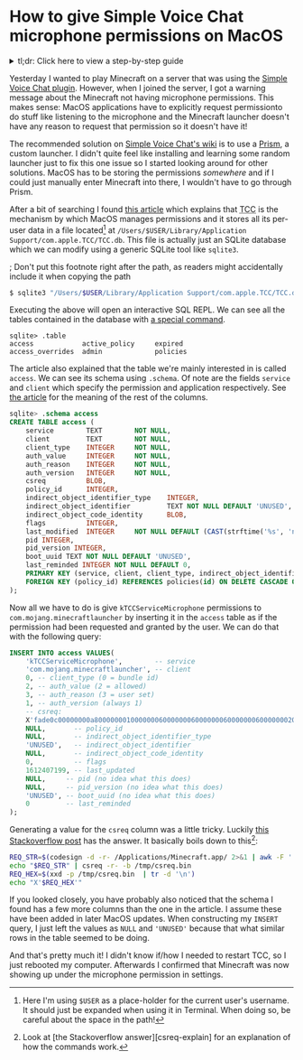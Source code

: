 # How to give Simple Voice Chat microphone permissions on MacOS

<details>

<summary>tl;dr: Click here to view a step-by-step guide</summary>

If you voice that doesn't work
and you're getting an error complaining about MacOS permissions,
you can execute the following code in Terminal.app
to give the Minecraft launcher the correct permissions.
After executing the code, restart the your computer.

```sh
sqlite3 "/Users/$USER/Library/Application Support/com.apple.TCC/TCC.db" <<EOF
INSERT INTO access VALUES(
	'kTCCServiceMicrophone',        -- service
	'com.mojang.minecraftlauncher', -- client
	0, -- client_type (0 = bundle id)
	2, -- auth_value (2 = allowed)
	3, -- auth_reason (3 = user set)
	1, -- auth_version (always 1)
	-- csreq:
	X'fade0c00000000a80000000100000006000000060000000600000006000000020000001c636f6d2e6d6f6a616e672e6d696e6563726166746c61756e636865720000000f0000000e000000010000000a2a864886f763640602060000000000000000000e000000000000000a2a864886f7636406010d0000000000000000000b000000000000000a7375626a6563742e4f550000000000010000000a48523939325a454145360000',
	NULL,       -- policy_id
	NULL,       -- indirect_object_identifier_type
	'UNUSED',   -- indirect_object_identifier
	NULL,       -- indirect_object_code_identity
	0,          -- flags
	1612407199, -- last_updated
	NULL,     -- pid (no idea what this does)
	NULL,     -- pid_version (no idea what this does)
	'UNUSED', -- boot_uuid (no idea what this does)
	0         -- last_reminded
);
EOF
```

This is confirmed to be working on the following software versions.

* MacOS 14.5 (23F79)
* Minecraft 1.21.1
* Fabric 0.16.4
* Simple Voice Chat 2.5.21

It is probably going to break slightly in future updates to MacOS.
In that case see the rest of this post.

</details>

Yesterday I wanted to play Minecraft on a server
that was using the [Simple Voice Chat plugin][svc].
However, when I joined the server,
I got a warning message about
the Minecraft not having microphone permissions.
This makes sense:
MacOS applications have to explicitly request permissionto do stuff like listening to the microphone
and the Minecraft launcher doesn't have any reason to request that permission
so it doesn't have it!

The recommended solution on [Simple Voice Chat's wiki][svc-wiki] is to use a [Prism], a custom launcher.
I didn't quite feel like installing and learning some random launcher just to fix this one issue
so I started looking around for other solutions.
MacOS has to be storing the permissions *somewhere*
and if I could just manually enter Minecraft into there,
I wouldn't have to go through Prism.

After a bit of searching
I found [this article][tcc-deepdive]
which explains that <abbr title="Transparency, Consent, and Control">TCC</abbr> is the mechanism by which MacOS manages permissions
and it stores all its per-user data in a file located[^shvar] at
`/Users/$USER/Library/Application Support/com.apple.TCC/TCC.db`.
This file is actually just an SQLite database
which we can modify using a generic SQLite tool like `sqlite3`.

; Don't put this footnote right after the path, as readers might accidentally include it when copying the path
[^shvar]: Here I'm using `$USER` as a place-holder for the current user's username.
It should just be expanded when using it in Terminal.
When doing so, be careful about the space in the path!

```sh
$ sqlite3 "/Users/$USER/Library/Application Support/com.apple.TCC/TCC.db"
```

Executing the above will open an interactive SQL REPL.
We can see all the tables contained in the database with [a special command][dot-command].

```
sqlite> .table
access            active_policy     expired
access_overrides  admin             policies
```

The article also explained that the table we're mainly interested in is called `access`.
We can see its schema using `.schema`.
Of note are the fields `service` and `client` which specify the permission and application respectively.
See [the article][tcc-deepdive] for the meaning of the rest of the columns.

```sql
sqlite> .schema access
CREATE TABLE access (
	service        TEXT        NOT NULL,
	client         TEXT        NOT NULL,
	client_type    INTEGER     NOT NULL,
	auth_value     INTEGER     NOT NULL,
	auth_reason    INTEGER     NOT NULL,
	auth_version   INTEGER     NOT NULL,
	csreq          BLOB,
	policy_id      INTEGER,
	indirect_object_identifier_type    INTEGER,
	indirect_object_identifier         TEXT NOT NULL DEFAULT 'UNUSED',
	indirect_object_code_identity      BLOB,
	flags          INTEGER,
	last_modified  INTEGER     NOT NULL DEFAULT (CAST(strftime('%s', 'now') AS INTEGER)),
	pid INTEGER,
	pid_version INTEGER,
	boot_uuid TEXT NOT NULL DEFAULT 'UNUSED',
	last_reminded INTEGER NOT NULL DEFAULT 0,
	PRIMARY KEY (service, client, client_type, indirect_object_identifier),
	FOREIGN KEY (policy_id) REFERENCES policies(id) ON DELETE CASCADE ON UPDATE CASCADE
);
```

Now all we have to do is give `kTCCServiceMicrophone` permissions to `com.mojang.minecraftlauncher`
by inserting it in the `access` table
as if the permission had been requested and granted by the user.
We can do that with the following query:



```sql
INSERT INTO access VALUES(
	'kTCCServiceMicrophone',        -- service
	'com.mojang.minecraftlauncher', -- client
	0, -- client_type (0 = bundle id)
	2, -- auth_value (2 = allowed)
	3, -- auth_reason (3 = user set)
	1, -- auth_version (always 1)
	-- csreq:
	X'fade0c00000000a80000000100000006000000060000000600000006000000020000001c636f6d2e6d6f6a616e672e6d696e6563726166746c61756e636865720000000f0000000e000000010000000a2a864886f763640602060000000000000000000e000000000000000a2a864886f7636406010d0000000000000000000b000000000000000a7375626a6563742e4f550000000000010000000a48523939325a454145360000',
	NULL,       -- policy_id
	NULL,       -- indirect_object_identifier_type
	'UNUSED',   -- indirect_object_identifier
	NULL,       -- indirect_object_code_identity
	0,          -- flags
	1612407199, -- last_updated
	NULL,     -- pid (no idea what this does)
	NULL,     -- pid_version (no idea what this does)
	'UNUSED', -- boot_uuid (no idea what this does)
	0         -- last_reminded
);
```

Generating a value for the `csreq` column was a little tricky.
Luckily [this Stackoverflow post][csreq-gen] has the answer.
It basically boils down to this[^csreq-explain]:

```sh
REQ_STR=$(codesign -d -r- /Applications/Minecraft.app/ 2>&1 | awk -F ' => ' '/designated/{print $2}')
echo "$REQ_STR" | csreq -r- -b /tmp/csreq.bin
REQ_HEX=$(xxd -p /tmp/csreq.bin  | tr -d '\n')
echo "X'$REQ_HEX'"
```

[^csreq-explain]: Look at [the Stackoverflow answer][csreq-explain] for an explanation of
how the commands work.

If you looked closely,
you have probably also noticed
that the schema I found has a few more columns than the one in the article.
I assume these have been added in later MacOS updates.
When constructing my `INSERT` query, I just left the values as `NULL` and `'UNUSED'`
because that what similar rows in the table seemed to be doing.

And that's pretty much it!
I didn't know if/how I needed to restart TCC,
so I just rebooted my computer.
Afterwards I confirmed
that Minecraft was now showing up under the microphone permission in settings.

[svc]: https://modrinth.com/plugin/simple-voice-chat
[svc-wiki]: https://modrepo.de/minecraft/voicechat/wiki/macos
[tcc-deepdive]: https://www.rainforestqa.com/blog/macos-tcc-db-deep-dive
[Prism]: https://prismlauncher.org/
[dot-command]: https://www.sqlite.org/cli.html#special_commands_to_sqlite3_dot_commands_
[csreq-gen]: https://stackoverflow.com/a/57259004
